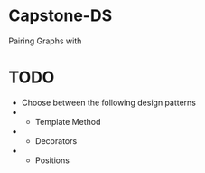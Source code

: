 # Capstone-DS

Pairing Graphs with <design pattern>

# TODO

- Choose between the following design patterns
- - Template Method
- - Decorators
- - Positions



